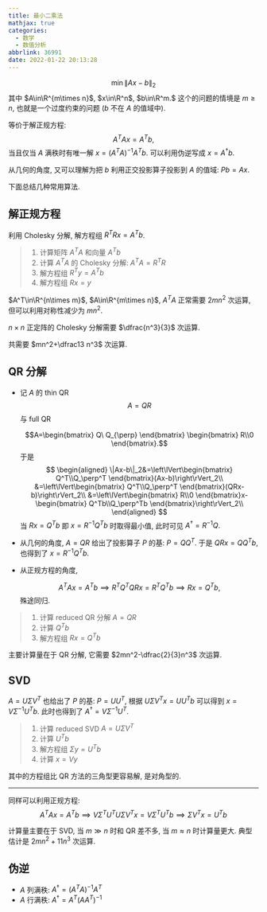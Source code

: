 ```yaml
---
title: 最小二乘法
mathjax: true
categories:
  - 数学
  - 数值分析
abbrlink: 36991
date: 2022-01-22 20:13:28
---
```

$$\min\|Ax-b\|_2$$
其中 $A\in\R^{m\times n}$, $x\in\R^n$, $b\in\R^m.$ 这个的问题的情境是 $m\geq n$, 也就是一个过度约束的问题 ($b$ 不在 $A$ 的值域中).

等价于解正规方程:
$$A^TAx=A^Tb,$$
当且仅当 $A$ 满秩时有唯一解 $x=(A^TA)^{-1}A^Tb.$ 可以利用伪逆写成 $x=A^\dagger b.$ 

从几何的角度, 又可以理解为把 $b$ 利用正交投影算子投影到 $A$ 的值域: $Pb=Ax$.

下面总结几种常用算法.

<!--more-->

## 解正规方程

利用 Cholesky 分解, 解方程组 $R^TRx=A^Tb$.

> 1. 计算矩阵 $A^TA$ 和向量 $A^Tb$
> 2. 计算 $A^TA$ 的 Cholesky 分解: $A^TA=R^TR$
> 3. 解方程组 $R^Ty=A^Tb$
> 4. 解方程组 $Rx=y$

$A^T\in\R^{n\times m}$, $A\in\R^{m\times n}$, $A^TA$ 正常需要 $2mn^2$ 次运算, 但可以利用对称性减少为 $mn^2$.

$n\times n$ 正定阵的 Cholesky 分解需要 $\dfrac{n^3}{3}$ 次运算.

共需要 $mn^2+\dfrac13 n^3$ 次运算.

## QR 分解

- 记 $A$ 的 thin QR $$A=QR$$ 与 full QR

  $$A=\begin{bmatrix}
      Q\ Q_{\perp}
  \end{bmatrix}
  \begin{bmatrix}
      R\\0
  \end{bmatrix}.$$
  于是
$$
\begin{aligned}
\|Ax-b\|_2&=\left\lVert\begin{bmatrix}
    Q^T\\Q_\perp^T
\end{bmatrix}(Ax-b)\right\rVert_2\\
&=\left\lVert\begin{bmatrix}
    Q^T\\Q_\perp^T
\end{bmatrix}(QRx-b)\right\rVert_2\\
&=\left\lVert\begin{bmatrix}
    R\\0
\end{bmatrix}x-\begin{bmatrix}
    Q^Tb\\Q_\perp^Tb
\end{bmatrix}\right\rVert_2\\
\end{aligned}
$$
当 $Rx=Q^Tb$ 即 $x=R^{-1}Q^Tb$ 时取得最小值, 此时可见 $A^\dagger=R^{-1}Q.$
- 从几何的角度, $A=QR$ 给出了投影算子 $P$ 的基: $P=QQ^T.$ 于是 $QRx=QQ^Tb$, 也得到了 $x=R^{-1}Q^Tb.$

- 从正规方程的角度,

  $$A^TAx=A^Tb\implies R^TQ^TQRx=R^TQ^Tb\implies Rx=Q^Tb,$$
  殊途同归.

> 1. 计算 reduced QR 分解 $A=QR$
> 2. 计算 $Q^Tb$
> 3. 解方程组 $Rx=Q^Tb$

主要计算量在于 QR 分解, 它需要 $2mn^2-\dfrac{2}{3}n^3$ 次运算.

## SVD
$A=U\Sigma V^T$ 也给出了 $P$ 的基: $P=UU^T$, 根据 $U\Sigma V^Tx=UU^Tb$ 可以得到 $x=V\Sigma^{-1}U^Tb$. 此时也得到了 $A^\dagger=V\Sigma^{-1}U^T.$

> 1. 计算 reduced SVD $A=U\Sigma V^T$
> 2. 计算 $U^Tb$
> 3. 解方程组 $\Sigma y=U^Tb$
> 4. 计算 $x=Vy$

其中的方程组比 QR 方法的三角型更容易解, 是对角型的.

---

同样可以利用正规方程: $$A^TAx=A^Tb\implies V\Sigma^TU^TU\Sigma V^Tx=V\Sigma^T U^Tb\implies \Sigma V^Tx=U^Tb$$

计算量主要在于 SVD, 当 $m\gg n$ 时和 QR 差不多, 当 $m\approx n$ 时计算量更大. 典型估计是 $2mn^2+11n^3$ 次运算.

## 伪逆
- $A$ 列满秩: $A^\dagger=(A^TA)^{-1}A^T$
- $A$ 行满秩: $A^\dagger=A^T(AA^T)^{-1}$